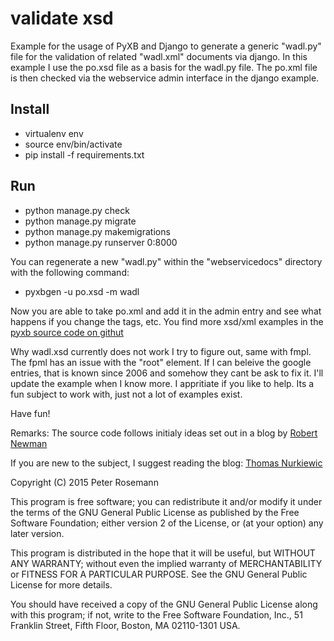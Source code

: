 validate xsd
===

Example for the usage of PyXB and Django to generate a generic "wadl.py" file for the validation of related "wadl.xml" documents via django. In this example I use the po.xsd file as a basis for the wadl.py file. The po.xml file is then checked via the webservice admin interface in the django example.

Install
-------
* virtualenv env
* source env/bin/activate
* pip install -f requirements.txt

Run
---
* python manage.py check 
* python manage.py migrate 
* python manage.py makemigrations
* python manage.py runserver 0:8000

You can regenerate a new "wadl.py" within the "webservicedocs" directory with the following command:

* pyxbgen -u po.xsd -m wadl

Now you are able to take po.xml and add it in the admin entry and see what happens if you change the tags, etc. You find more xsd/xml examples in the [pyxb source code on githut](https://github.com/pabigot/pyxb/)

Why wadl.xsd currently does not work I try to figure out, same with fmpl. The fpml has an issue with the "root" element. If I can beleive the google entries, that is known since 2006 and somehow they cant be ask to fix it. I'll update the example when I know more. I appritiate if you like to help. Its a fun subject to work with, just not a lot of examples exist. 

Have fun!

Remarks: The source code follows initialy ideas set out in a blog by [Robert Newman](http://www.robertnewmanconsulting.com/blog/2013/apr/03/using-pyxb-django-validate-xml-docs-xsd-schemas/)

If you are new to the subject, I suggest reading the blog: [Thomas Nurkiewic](http://www.nurkiewicz.com/2012/01/gentle-introduction-to-wadl-in-java.html)

Copyright (C) 2015 Peter Rosemann

This program is free software; you can redistribute it and/or modify it under the terms of the GNU General Public License as published by the Free Software Foundation; either version 2 of the License, or (at your option) any later version.

This program is distributed in the hope that it will be useful,
but WITHOUT ANY WARRANTY; without even the implied warranty of MERCHANTABILITY or FITNESS FOR A PARTICULAR PURPOSE.  See the GNU General Public License for more details.

You should have received a copy of the GNU General Public License along with this program; if not, write to the Free Software Foundation, Inc.,
51 Franklin Street, Fifth Floor, Boston, MA 02110-1301 USA.
